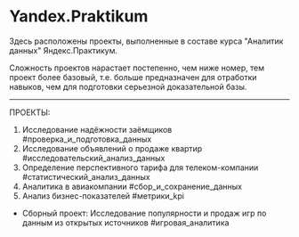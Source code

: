 # Yandex.Praktikum

Здесь расположены проекты, выполненные в составе курса "Аналитик данных" Яндекс.Практикум.

Сложность проектов нарастает постепенно, чем ниже номер, тем проект более базовый, т.е. больше предназначен для отработки навыков, чем для подготовки серьезной доказательной базы.

***
ПРОЕКТЫ:

1. Исследование надёжности заёмщиков #проверка_и_подготовка_данных
2. Исследование объявлений о продаже квартир #исследовательский_анализ_данных
3. Определение перспективного тарифа для телеком-компании #статистический_анализ_данных
4. Аналитика в авиакомпании #сбор_и_сохранение_данных
5. Анализ бизнес-показателей #метрики_kpi
- Сборный проект: Исследование популярности и продаж игр по данным из открытых источников #игровая_аналитика
